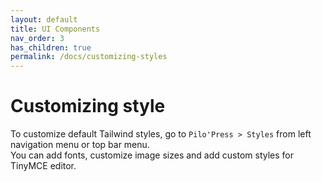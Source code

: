 ```yaml
---
layout: default
title: UI Components
nav_order: 3
has_children: true
permalink: /docs/customizing-styles
---
```


# Customizing style

To customize default Tailwind styles, go to `Pilo'Press > Styles` from left navigation menu or top bar menu.  
You can add fonts, customize image sizes and add custom styles for TinyMCE editor.
